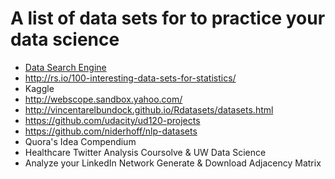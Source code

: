 
# A list of data sets for to practice your data science
* [Data Search Engine](https://cse.google.com/cse/)
* http://rs.io/100-interesting-data-sets-for-statistics/
* Kaggle
* http://webscope.sandbox.yahoo.com/
* http://vincentarelbundock.github.io/Rdatasets/datasets.html
* https://github.com/udacity/ud120-projects
* https://github.com/niderhoff/nlp-datasets
* Quora's Idea Compendium
* Healthcare Twitter Analysis Coursolve & UW Data Science
* Analyze your LinkedIn Network Generate & Download Adjacency Matrix
